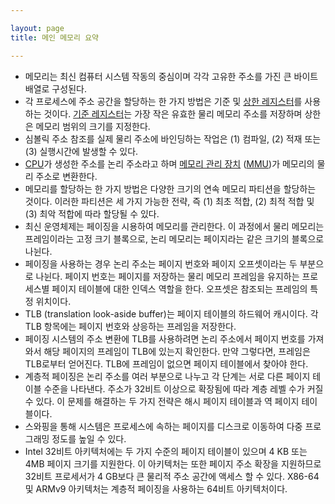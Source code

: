 ```yaml
---

layout: page
title: 메인 메모리 요약

---
```




- 메모리는 최신 컴퓨터 시스템 작동의 중심이며 각각 고유한 주소를 가진 큰 바이트배열로 구성된다.
- 각 프로세스에 주소 공간을 할당하는 한 가지 방법은 기준 및 [상한 레지스터](상한-레지스터.md)를 사용하는 것이다. [기준 레지스터](기준-레지스터.md)는 가장 작은 유효한 물리 메모리 주소를 저장하며 상한은 메모리 범위의 크기를 지정한다.
- 심볼릭 주소 참조를 실제 물리 주소에 바인딩하는 작업은 (1) 컴파일, (2) 적재 또는 (3) 실행시간에 발생할 수 있다.
- [CPU](CPU.md)가 생성한 주소를 논리 주소라고 하며 [메모리 관리 장치](메모리-관리-장치.md) ([MMU](MMU.md))가 메모리의 물리 주소로 변환한다.
- 메모리를 할당하는 한 가지 방법은 다양한 크기의 연속 메모리 파티션을 할당하는 것이다. 이러한 파티션은 세 가지 가능한 전략, 즉 (1) 최초 적합, (2) 최적 적합 및 (3) 최악 적합에 따라 할당될 수 있다.
- 최신 운영체제는 페이징을 시용하여 메모리를 관리한다. 이 과정에서 물리 메모리는 프레임이라는 고정 크기 블록으로, 논리 메모리는 페이지라는 같은 크기의 블록으로 나뉜다.
- 페이징을 사용하는 경우 논리 주소는 페이지 번호와 페이지 오프셋이라는 두 부분으로 나뉜다. 페이지 번호는 페이지를 저장하는 물리 메모리 프레임을 유지하는 프로 세스별 페이지 테이블에 대한 인덱스 역할을 한다. 오프셋은 참조되는 프레임의 특정 위치이다.
- TLB (translation look-aside buffer)는 페이지 테이블의 하드웨어 캐시이다. 각 TLB 항목에는 페이지 번호와 상응하는 프레임을 저장한다.
- 페이징 시스템의 주소 변환에 TLB를 사용하려면 논리 주소에서 페이지 번호를 가져 와서 해당 페이지의 프레임이 TLB에 있는지 확인한다. 만약 그렇다면, 프레임은 TLB로부터 얻어진다. TLB에 프레임이 없으면 페이지 테이블에서 찾아야 한다.
- 계층적 페이징은 논리 주소를 여러 부분으로 나누고 각 단계는 서로 다른 페이지 테이블 수준을 나타낸다. 주소가 32비트 이상으로 확장됨에 따라 계층 레벨 수가 커질 수 있다. 이 문제를 해결하는 두 가지 전략은 해시 페이지 테이블과 역 페이지 테이블이다.
- 스와핑을 통해 시스템은 프로세스에 속하는 페이지를 디스크로 이동하여 다중 프로 그래밍 정도를 높일 수 있다.
- Intel 32비트 아키텍처에는 두 가지 수준의 페이지 테이블이 있으며 4 KB 또는 4MB 페이지 크기를 지원한다. 이 아키텍처는 또한 페이지 주소 확장을 지원하므로 32비트 프로세서가 4 GB보다 큰 물리적 주소 공간에 액세스 할 수 있다. X86-64 및 ARMv9 아키텍처는 계층적 페이징을 사용하는 64비트 아키텍처이다.